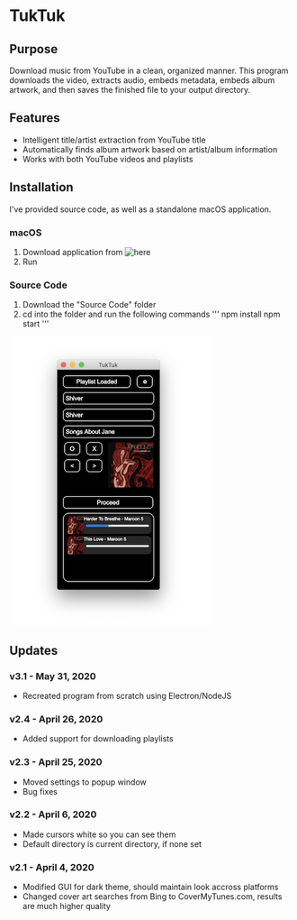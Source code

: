 # TukTuk
## Purpose
Download music from YouTube in a clean, organized manner. This program downloads the video, extracts audio, embeds metadata, embeds album artwork, and then saves the finished file to your output directory.

## Features
- Intelligent title/artist extraction from YouTube title
- Automatically finds album artwork based on artist/album information
- Works with both YouTube videos and playlists

## Installation
I've provided source code, as well as a standalone macOS application.
### macOS
1. Download application from ![here]("https://www.icloud.com/iclouddrive/0qzPyGAKNvV9hGYfhsoK6cN1A#TukTuk")
2. Run
### Source Code
1. Download the "Source Code" folder
1. cd into the folder and run the following commands
'''
npm install
npm start
'''

![Screenshot](/Screenshots/2020-5-31.png?raw=true)

## Updates
### v3.1 - May 31, 2020
- Recreated program from scratch using Electron/NodeJS

### v2.4 - April 26, 2020
- Added support for downloading playlists

### v2.3 - April 25, 2020
- Moved settings to popup window
- Bug fixes

### v2.2 - April 6, 2020
- Made cursors white so you can see them
- Default directory is current directory, if none set

### v2.1 - April 4, 2020
- Modified GUI for dark theme, should maintain look accross platforms
- Changed cover art searches from Bing to CoverMyTunes.com, results are much higher quality
